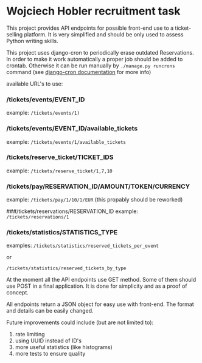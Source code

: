 # Wojciech Hobler recruitment task

This project provides API endpoints for possible front-end use to a ticket-selling platform. 
It is very simplified and should be only used to assess Python writing skills.

This project uses django-cron to periodically erase outdated Reservations.
In order to make it work automatically a proper job should be added to crontab.
Otherwise it can be run manually by `./manage.py runcrons` command
(see [django-cron documentation](https://django-cron.readthedocs.io/en/latest/installation.html) for more info)

available URL's to use:
### /tickets/events/EVENT_ID
example: `/tickets/events/1)`


### /tickets/events/EVENT_ID/available_tickets
example: `/tickets/events/1/available_tickets`


### /tickets/reserve_ticket/TICKET_IDS
example: `/tickets/reserve_ticket/1,7,10`


### /tickets/pay/RESERVATION_ID/AMOUNT/TOKEN/CURRENCY
example: `/tickets/pay/1/10/1/EUR`
(this propably should be reworked)


###/tickets/reservations/RESERVATION_ID
example: `/tickets/reservations/1`


### /tickets/statistics/STATISTICS_TYPE
examples:
`/tickets/statistics/reserved_tickets_per_event`

or

`/tickets/statistics/reserved_tickets_by_type`


At the moment all the API endpoints use GET method. 
Some of them should use POST in a final application.
It is done for simplicity and as a proof of concept.

All endpoints return a JSON object for easy use with front-end.
The format and details can be easily changed.

Future improvements could include (but are not limited to):

1. rate limiting
2. using UUID instead of ID's
3. more useful statistics (like histograms)
4. more tests to ensure quality